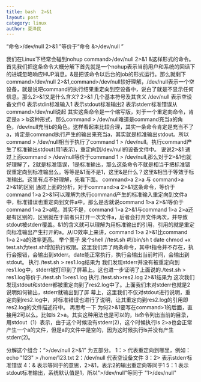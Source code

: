 ```yaml
---
title: bash  2>&1
layout: post
category: linux
author: 夏泽民
---
```

“命令>/dev/null 2>&1 ”等价于“命令 &>/dev/null ”
<!-- more -->
我们在Linux下经常会碰到nohup command>/dev/null 2>&1 &这样形式的命令。首先我们把这条命令大概分解下首先就是一个nohup表示当前用户和系统的回话下的进城忽略响应HUP消息。&是把该命令以后台的job的形式运行。那么就剩下command>/dev/null 2>&1,command>/dev/null较好理解，/dev/null表示一个空设备，就是说吧command的执行结果重定向到空设备中，说白了就是不显示任何信息。那么2>&1又是什么含义?
2>&1
几个基本符号及其含义
/dev/null 表示空设备文件0 表示stdin标准输入1 表示stdout标准输出2 表示stderr标准错误从command>/dev/null说起
其实这条命令是一个缩写版，对于一个重定向命令，肯定是a > b这种形式，那么command > /dev/null难道是command充当a的角色，/dev/null充当b的角色。这样看起来比较合理，其实一条命令肯定是充当不了a，肯定是command执行产生的输出来充当a，其实就是标准输出stdout。所以command > /dev/null相当于执行了command 1 > /dev/null。执行command产生了标准输出stdout(用1表示)，重定向到/dev/null的设备文件中。
说说2>&1
通过上面command > /dev/null等价于command 1 > /dev/null,那么对于2>&1也就好理解了，2就是标准错误，1是标准输出，那么这条命令不就是相当于把标准错误重定向到标准输出么。等等是&1而不是1，这里&是什么？这里&相当于等效于标准输出。这里有点不好理解，先看下面。
command>a 2>a 与 command>a 2>&1的区别
通过上面的分析，对于command>a 2>&1这条命令，等价于command 1>a 2>&1可以理解为执行command产生的标准输入重定向到文件a中，标准错误也重定向到文件a中。那么是否就说command 1>a 2>&1等价于command 1>a 2>a呢。其实不是，command 1>a 2>&1与command 1>a 2>a还是有区别的，区别就在于前者只打开一次文件a，后者会打开文件两次，并导致stdout被stderr覆盖。&1的含义就可以理解为用标准输出的引用，引用的就是重定向标准输出产生打开的a。从IO效率上来讲，command
 1>a 2>&1比command 1>a 2>a的效率更高。
举个栗子
来个shell
//test.sh
#!/bin/sh
t
date
chmod +x test.sh为test.sh增加执行权限。这里我们弄了两条命令，其中t指令并不存在，执行会报错，会输出到stderr。date能正常执行，执行会输出当前时间，会输出到stdout。
执行./test.sh > res1.log结果为
我们发现stderr并没有被重定向到res1.log中，stderr被打印到了屏幕上。这也进一步证明了上面说的./test.sh > res1.log等价于./test.sh 1>res1.log
执行./test.sh>res2.log 2>&1结果为
这次我们发现stdout和stderr都被重定向到了res2.log中了。上面我们未对stderr也就是2说明如何输出，stderr就输出到了屏 幕上，这里我们不仅对stdout进行说明，重定向到res2.log中，对标准错误也进行了说明，让其重定向到res2.log的引用即 res2.log的文件描述符中。
再思考一下
为何2>&1要写在command>1的后面，直接用2可以么。比如ls 2>a。其实这种用法也是可以的，ls命令列出当前的目录，用stdout（1）表示，由于这个时候没有stderr(2)，这个时候执行ls 2>a也会正常产生一个a的文件，但是a的文件中是空的，因为这时候执行ls并没有产生stderr(2)。

分解这个组合：“>/dev/null 2>&1” 为五部分。
1：> 代表重定向到哪里，例如：echo "123" > /home/123.txt
2：/dev/null 代表空设备文件
3：2> 表示stderr标准错误
4：& 表示等同于的意思，2>&1，表示2的输出重定向等同于1
5：1 表示stdout标准输出，系统默认值是1，所以">/dev/null"等同于 "1>/dev/null"




